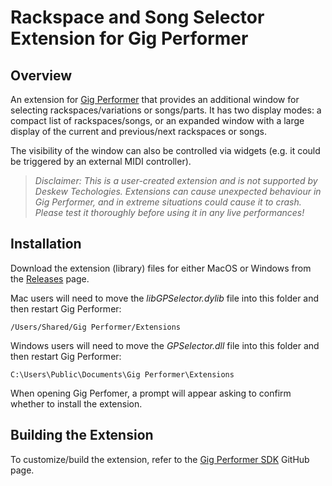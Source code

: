 # Rackspace and Song Selector Extension for Gig Performer

## Overview

An extension for [Gig Performer](https://gigperformer.com) that provides an additional window for selecting rackspaces/variations or songs/parts. It has two display modes: a compact list of rackspaces/songs, or an expanded window with a large display of the current and previous/next rackspaces or songs.

The visibility of the window can also be controlled via widgets (e.g. it could be triggered by an external MIDI controller).

> _Disclaimer: This is a user-created extension and is not supported by Deskew Techologies. Extensions can cause unexpected behaviour in Gig Performer, and in extreme situations could cause it to crash. Please test it thoroughly before using it in any live performances!_

## Installation

Download the extension (library) files for either MacOS or Windows from the [Releases](https://github.com/gp-rank13/gp-selector/releases) page.  

Mac users will need to move the _libGPSelector.dylib_ file into this folder and then restart Gig Performer:
```
/Users/Shared/Gig Performer/Extensions
```
Windows users will need to move the _GPSelector.dll_ file into this folder and then restart Gig Performer:
```
C:\Users\Public\Documents\Gig Performer\Extensions
```
When opening Gig Perfomer, a prompt will appear asking to confirm whether to install the extension.

## Building the Extension

To customize/build the extension, refer to the [Gig Performer SDK](https://github.com/gigperformer/gp-sdk) GitHub page.